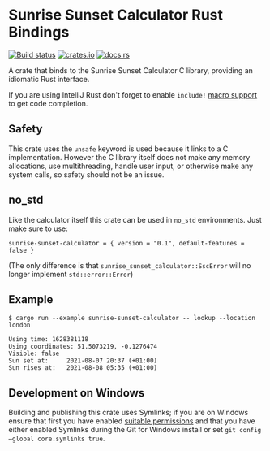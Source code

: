 # Sunrise Sunset Calculator Rust Bindings

[![Build status](https://github.com/jacob-pro/sunrise-sunset-calculator/actions/workflows/rust.yml/badge.svg)](https://github.com/jacob-pro/sunrise-sunset-calculator/actions/workflows/cmake.yml)
[![crates.io](https://img.shields.io/crates/v/sunrise-sunset-calculator.svg)](https://crates.io/crates/sunrise-sunset-calculator)
[![docs.rs](https://docs.rs/sunrise-sunset-calculator/badge.svg)](https://docs.rs/crate/sunrise-sunset-calculator)

A crate that binds to the Sunrise Sunset Calculator C library, providing an idiomatic Rust interface.

If you are using IntelliJ Rust don't forget to enable `include!` 
[macro support](https://blog.jetbrains.com/rust/2021/04/08/intellij-rust-updates-for-2021-1/#proc-macros) 
to get code completion.

## Safety

This crate uses the `unsafe` keyword is used because it links to a C implementation. However the C library itself does 
not make any memory allocations, use multithreading, handle user input, or otherwise make any system calls, so safety 
should not be an issue.

## no_std

Like the calculator itself this crate can be used in `no_std` environments. Just make sure to use:

```
sunrise-sunset-calculator = { version = "0.1", default-features = false }
```

(The only difference is that `sunrise_sunset_calculator::SscError` will no longer implement `std::error::Error`)

## Example

```
$ cargo run --example sunrise-sunset-calculator -- lookup --location london

Using time: 1628381118
Using coordinates: 51.5073219, -0.1276474
Visible: false
Sun set at:     2021-08-07 20:37 (+01:00)
Sun rises at:   2021-08-08 05:35 (+01:00)
```

## Development on Windows

Building and publishing this crate uses Symlinks; if you are on Windows ensure that first you have enabled 
[suitable permissions](https://github.com/git-for-windows/git/wiki/Symbolic-Links) and that you have either
enabled Symlinks during the Git for Windows install or set `git config –global core.symlinks true`.
